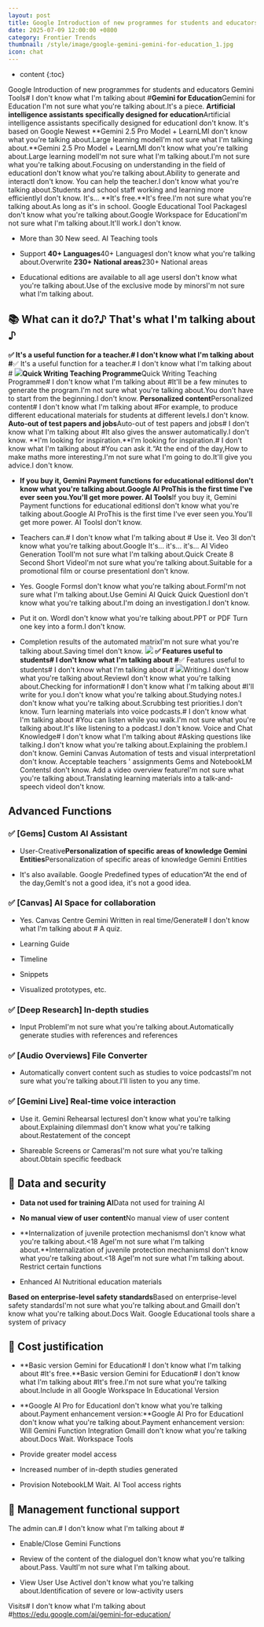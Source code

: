 ```yaml
---
layout: post
title: Google Introduction of new programmes for students and educators Gemini Tools# I don't know what I'm talking about
date: 2025-07-09 12:00:00 +0800
category: Frontier Trends
thumbnail: /style/image/google-gemini-gemini-for-education_1.jpg
icon: chat
---
```

* content
{:toc}

 Google Introduction of new programmes for students and educators Gemini Tools# I don't know what I'm talking about #**Gemini for Education**Gemini for Education I'm not sure what you're talking about.It's a piece. **Artificial intelligence assistants specifically designed for education**Artificial intelligence assistants specifically designed for educationI don't know.
It's based on Google Newest **Gemini 2.5 Pro Model + LearnLMI don't know what you're talking about.Large learning modelI'm not sure what I'm talking about.**Gemini 2.5 Pro Model + LearnLMI don't know what you're talking about.Large learning modelI'm not sure what I'm talking about.I'm not sure what you're talking about.Focusing on understanding in the field of educationI don't know what you're talking about.Ability to generate and interactI don't know.
You can help the teacher.I don't know what you're talking about.Students and school staff working and learning more efficientlyI don't know.
It's... **It's free.**It's free.I'm not sure what you're talking about.As long as it's in school. Google Educational Tool PackagesI don't know what you're talking about.Google Workspace for EducationI'm not sure what I'm talking about.It'll work.I don't know.

- More than 30 New seed. AI Teaching tools

- Support **40+ Languages**40+ LanguagesI don't know what you're talking about.Overwrite **230+ National areas**230+ National areas

- Educational editions are available to all age usersI don't know what you're talking about.Use of the exclusive mode by minorsI'm not sure what I'm talking about.


## 📚 What can it do?♪ That's what I'm talking about ♪
**✅ It's a useful function for a teacher.# I don't know what I'm talking about #**✅ It's a useful function for a teacher.# I don't know what I'm talking about #
![](https://assets-v2.circle.so/q5appj1elksvfz3hbvruswj8d26r)**Quick Writing Teaching Programme**Quick Writing Teaching Programme# I don't know what I'm talking about #It'll be a few minutes to generate the program.I'm not sure what you're talking about.You don't have to start from the beginning.I don't know.
**Personalized content**Personalized content# I don't know what I'm talking about #For example, to produce different educational materials for students at different levels.I don't know.
**Auto-out of test papers and jobs**Auto-out of test papers and jobs# I don't know what I'm talking about #It also gives the answer automatically.I don't know.
**I'm looking for inspiration.**I'm looking for inspiration.# I don't know what I'm talking about #You can ask it.“At the end of the day,How to make maths more interesting.I'm not sure what I'm going to do.It'll give you advice.I don't know.

- **If you buy it, Gemini Payment functions for educational editionsI don't know what you're talking about.Google AI ProThis is the first time I've ever seen you.You'll get more power. AI Tools**If you buy it, Gemini Payment functions for educational editionsI don't know what you're talking about.Google AI ProThis is the first time I've ever seen you.You'll get more power. AI ToolsI don't know.

- Teachers can.# I don't know what I'm talking about #
Use it. Veo 3I don't know what you're talking about.Google It's... it's... it's... AI Video Generation ToolI'm not sure what I'm talking about.Quick Create 8 Second Short VideoI'm not sure what you're talking about.Suitable for a promotional film or course presentationI don't know.

- Yes. Google FormsI don't know what you're talking about.FormI'm not sure what I'm talking about.Use Gemini AI Quick Quick QuestionI don't know what you're talking about.I'm doing an investigation.I don't know.

- Put it on. WordI don't know what you're talking about.PPT or PDF Turn one key into a form.I don't know.

- Completion results of the automated matrixI'm not sure what you're talking about.Saving timeI don't know.
![](https://assets-v2.circle.so/5v0gkf7hi4zgyuhkuvzphxhu7nxe)
**✅ Features useful to students# I don't know what I'm talking about #**✅ Features useful to students# I don't know what I'm talking about #
![](https://assets-v2.circle.so/tbrg8bz1j58lu2i90yfupcpta26j)Writing.I don't know what you're talking about.ReviewI don't know what you're talking about.Checking for information# I don't know what I'm talking about #I'll write for you.I don't know what you're talking about.Studying notes.I don't know what you're talking about.Scrubbing test priorities.I don't know.
Turn learning materials into voice podcasts.# I don't know what I'm talking about #You can listen while you walk.I'm not sure what you're talking about.It's like listening to a podcast.I don't know.
Voice and Chat Knowledge# I don't know what I'm talking about #Asking questions like talking.I don't know what you're talking about.Explaining the problem.I don't know.
Gemini Canvas Automation of tests and visual interpretationI don't know.
Acceptable teachers ' assignments Gems and NotebookLM ContentsI don't know.
Add a video overview featureI'm not sure what you're talking about.Translating learning materials into a talk-and-speech videoI don't know.

## Advanced Functions

### ✅ [Gems] Custom AI Assistant

- User-Creative**Personalization of specific areas of knowledge Gemini Entities**Personalization of specific areas of knowledge Gemini Entities

- It's also available. Google Predefined types of education“At the end of the day,GemIt's not a good idea, it's not a good idea.

### ✅ [Canvas] AI Space for collaboration

- Yes. Canvas Centre Gemini Written in real time/Generate# I don't know what I'm talking about #
A quiz.

- Learning Guide

- Timeline

- Snippets

- Visualized prototypes, etc.

### ✅ [Deep Research] In-depth studies

- Input ProblemI'm not sure what you're talking about.Automatically generate studies with references and references

### ✅ [Audio Overviews] File Converter

- Automatically convert content such as studies to voice podcastsI'm not sure what you're talking about.I'll listen to you any time.

### ✅ [Gemini Live] Real-time voice interaction

- Use it. Gemini Rehearsal lecturesI don't know what you're talking about.Explaining dilemmasI don't know what you're talking about.Restatement of the concept

- Shareable Screens or CamerasI'm not sure what you're talking about.Obtain specific feedback

## 🔐 Data and security

- **Data not used for training AI**Data not used for training AI

- **No manual view of user content**No manual view of user content

- **Internalization of juvenile protection mechanismsI don't know what you're talking about.<18 AgeI'm not sure what I'm talking about.**Internalization of juvenile protection mechanismsI don't know what you're talking about.<18 AgeI'm not sure what I'm talking about.
Restrict certain functions

- Enhanced AI Nutritional education materials

**Based on enterprise-level safety standards**Based on enterprise-level safety standardsI'm not sure what you're talking about.and GmailI don't know what you're talking about.Docs Wait. Google Educational tools share a system of privacy

## 💸 Cost justification

- **Basic version Gemini for Education# I don't know what I'm talking about #It's free.**Basic version Gemini for Education# I don't know what I'm talking about #It's free.I'm not sure what you're talking about.Include in all Google Workspace In Educational Version

- **Google AI Pro for EducationI don't know what you're talking about.Payment enhancement version:**Google AI Pro for EducationI don't know what you're talking about.Payment enhancement version:
Will Gemini Function Integration GmailI don't know what you're talking about.Docs Wait. Workspace Tools

- Provide greater model access

- Increased number of in-depth studies generated

- Provision NotebookLM Wait. AI Tool access rights

## 🏫 Management functional support
The admin can.# I don't know what I'm talking about #

- Enable/Close Gemini Functions

- Review of the content of the dialogueI don't know what you're talking about.Pass. VaultI'm not sure what I'm talking about.

- View User Use ActiveI don't know what you're talking about.Identification of severe or low-activity users

Visits# I don't know what I'm talking about #https://edu.google.com/ai/gemini-for-education/
